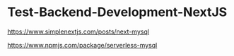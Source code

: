 # Test-Backend-Development-NextJS



https://www.simplenextjs.com/posts/next-mysql

https://www.npmjs.com/package/serverless-mysql